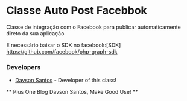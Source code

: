 # Classe Auto Post Facebbok
Classe de integração com o Facebook para publicar automaticamente direto da sua aplicação

E necessário baixar o SDK no facebook:[SDK] <https://github.com/facebook/php-graph-sdk>

### Developers
* [Davson Santos] - Developer of this class!

** Plus One Blog Davson Santos, Make Good Use! **

[//]: #
[Davson Santos]: <mailto: contato@davsonsantos.com.br>
[Blog Davson Santos]: <https://www.davsonsantoscom.br>
